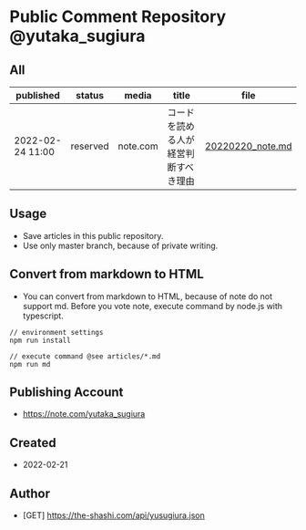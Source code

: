 # Public Comment Repository @yutaka_sugiura
 
 ## All

 | published | status | media | title | file |
 | -- | -- | -- | -- | -- |
 | 2022-02-24 11:00 | reserved | note.com | コードを読める人が経営判断すべき理由 | [20220220_note.md](/articles/20220220_note.md) | 
 
 ## Usage

 - Save articles in this public repository.
 - Use only master branch, because of private writing.

 ## Convert from markdown to HTML

 - You can convert from markdown to HTML, because of note do not support md. Before you vote note, execute command by node.js with typescript.

```
// environment settings
npm run install

// execute command @see articles/*.md
npm run md
```


 ## Publishing Account

 - https://note.com/yutaka_sugiura

 ## Created
  
 - 2022-02-21

 ## Author

  - [GET] https://the-shashi.com/api/yusugiura.json


